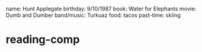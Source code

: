 name: Hunt Applegate
birthday: 9/10/1987 
book: Water for Elephants
movie: Dumb and Dumber
band/music: Turkuaz
food: tacos
past-time: skiing



# reading-comp

